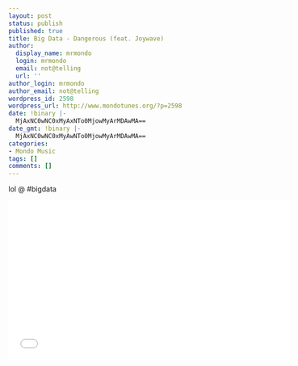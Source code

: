```yaml
---
layout: post
status: publish
published: true
title: Big Data - Dangerous (feat. Joywave)
author:
  display_name: mrmondo
  login: mrmondo
  email: not@telling
  url: ''
author_login: mrmondo
author_email: not@telling
wordpress_id: 2598
wordpress_url: http://www.mondotunes.org/?p=2598
date: !binary |-
  MjAxNC0wNC0xMyAxNTo0MjowMyArMDAwMA==
date_gmt: !binary |-
  MjAxNC0wNC0xMyAwNTo0MjowMyArMDAwMA==
categories:
- Mondo Music
tags: []
comments: []
---
```

lol @ #bigdata<br />
<iframe width="560" height="315" src="//www.youtube.com/embed/E8b4xYbEugo" frameborder="0"> </iframe>
